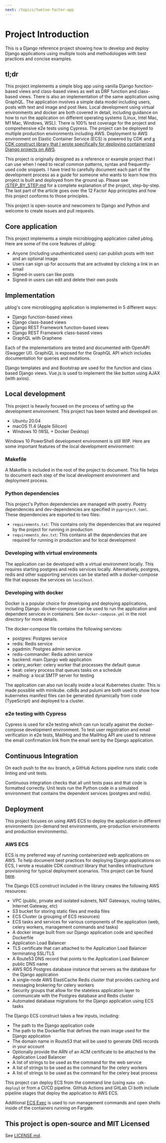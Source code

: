 ```yaml
---
next: /topics/twelve-factor-app
---
```


# Project Introduction

This is a Django reference project showing how to develop and deploy Django applications using multiple tools and methodologies with best practices and concise examples.

## tl;dr

This project implements a simple blog app using vanilla Django function-based views and class-based views as well as DRF function and class-based views. There is also an implementation of the same application using GraphQL. The application involves a simple data model including users, posts with text and image and post likes. Local development using virtual environments and docker are both covered in detail, including guidance on how to run the application on different operating systems (Linux, Intel Mac, M1 Mac, Windows, WSL). There is 100% test coverage for the project and comprehensive e2e tests using Cypress. The project can be deployed to multiple production environments including AWS. Deployment to AWS environment on Elastic Container Service (ECS) is powered by CDK and [a CDK construct library that I wrote specifically for deploying containerized Django projects on AWS](https://github.com/briancaffey/django-cdk).

This project is originally designed as a reference or example project that I can use when I need to recall common patterns, syntax and frequently-used code snippets. I have tried to carefully document each part of the development process as a guide for someone who wants to learn how this project is built and deployed from the ground up. Please see [/STEP_BY_STEP.md](STEP_BY_STEP.md) for a complete explanation of the project, step-by-step. The last part of the article goes over the 12 Factor App principles and how this project conforms to those principles.

This project is open-source and newcomers to Django and Python and welcome to create issues and pull requests.

## Core application

This project implements a simple microblogging application called μblog. Here are some of the core features of μblog:

- Anyone (including unauthenticated users) can publish posts with text and an optional image
- Users can sign up for accounts that are activated by clicking a link in an email
- Signed-in users can like posts
- Signed-in users can edit and delete their own posts

## Implementation

μblog's core microblogging application is implemented in 5 different ways:

- Django function-based views
- Django class-based views
- Django REST Framework function-based views
- Django REST Framework class-based views
- GraphQL with Graphene

Each of the implementations are tested and documented with OpenAPI (Swagger UI). GraphiQL is exposed for the GraphQL API which includes documentation for queries and mutations.

Django templates and and Bootstrap are used for the function and class based Django views. Vue.js is used to implement the like button using AJAX (with axios).

## Local development

This project is heavily focused on the process of setting up the development environment. This project has been tested and developed on:

- Ubuntu 20.04
- macOS 11.4 (Apple Silicon)
- Windows 10 (WSL + Docker Desktop)

Windows 10 PowerShell development environment is still WIP. Here are some important features of the local development environment:

### Makefile

A Makefile is included in the root of the project to document. This file helps to document each step of the local development environment and deployment process.

### Python dependencies

This project's Python dependencies are managed with poetry. Poetry dependencies and dev-dependencies are specified in `pyproject.toml`. These dependencies are exported to two files:

- `requirements.txt`: This contains only the dependencies that are required by the project for running in production
- `requirements_dev.txt`: This contains all the dependencies that are required for running in production and for local development

### Developing with virtual environments

The application can be developed with a virtual environment locally. This requires starting postgres and redis services locally. Alternatively, postgres, redis and other supporting services can be started with a docker-compose file that exposes the services on `localhost`.

### Developing with docker

Docker is a popular choice for developing and deploying applications, including Django. docker-compose can be used to run the application and dependent services in containers. See `docker-compose.yml` in the root directory for more details.

The docker-compose file contains the following services:

- postgres: Postgres service
- redis: Redis service
- pgadmin: Postgres admin service
- redis-commander: Redis admin service
- backend: main Django web application
- celery_worker: celery worker that processes the default queue
- beat: celery process that queues tasks on a schedule
- mailhog: a local SMTP server for testing

The application can also run locally inside a local Kubernetes cluster. This is made possible with minikube. cdk8s and pulumi are both used to show how kubernetes manifest files can be generated dynamically from code (TypeScript) and deployed to a cluster.

### e2e testing with Cypress

Cypress is used for e2e testing which can run locally against the docker-compose development environment. To test user registration and email verification in e2e tests, MailHog and the MailHog API are used to retrieve the email confirmation link from the email sent by the Django application.

## Continuous Integration

On each push to the `dev` branch, a GitHub Actions pipeline runs static code linting and unit tests.

Continuous integration checks that all unit tests pass and that code is formatted correctly. Unit tests run the Python code in a simulated environment that contains the dependent services (postgres and redis).

## Deployment

This project focuses on using AWS ECS to deploy the application in different environments (on-demand test environments, pre-production environments and production environments).

### AWS ECS

ECS is my preferred way of running containerized web applications on AWS. To help document best practices for deploying Django applications on ECS, I wrote a reusable CDK construct library that handles infrastructure provisioning for typical deployment scenarios. This project can be found [here](https://github.com/briancaffey/django-cdk).

The Django ECS construct included in the library creates the following AWS resources:

- VPC (public, private and isolated subnets, NAT Gateways, routing tables, Internet Gateway, etc)
- S3 bucket for storing static files and media files
- ECS Cluster (a grouping of ECS resources)
- ECS tasks and services for various components of the application (web, celery workers, management commands and tasks)
- A docker image built from our Django application code and specified Dockerfile
- Application Load Balancer
- TLS certificate that can attached to the Application Load Balancer terminating SSL/TLS
- A Route53 DNS record that points to the Application Load Balancer public DNS name
- AWS RDS Postgres database instance that servers as the database for the Django application
- A single-node AWS ElastiCache Redis cluster that provides caching and messaging brokering for celery workers
- Security groups that allow for the stateless application layer to communicate with the Postgres database and Redis cluster
- Automated database migrations for the Django application using ECS tasks

The Django ECS construct takes a few inputs, including:

- The path to the Django application code
- The path to the Dockerfile that defines the main image used for the Django application
- The domain name in Route53 that will be used to generate DNS records in your account
- Optionally provide the ARN of an ACM certificate to be attached to the Application Load Balancer
- A list of strings to be used as the command for the web service
- A list of strings to be used as the command for the celery workers
- A list of strings to be used as the command for the celery beat process


This project can deploy ECS from the command line (using `make cdk-deploy`) or from a CI/CD pipeline. GitHub Actions and GitLab CI both include pipeline stages that deploy the application to AWS ECS.

Additional [ECS Exec](https://aws.amazon.com/blogs/containers/new-using-amazon-ecs-exec-access-your-containers-fargate-ec2/) is used to run management commands and open shells inside of the containers running on Fargate.

## This project is open-source and MIT Licensed

See [LICENSE.md](https://github.com/briancaffey/django-step-by-step/blob/main/LICENSE.md).

